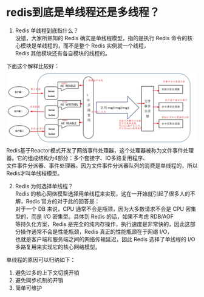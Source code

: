 # redis到底是单线程还是多线程？
1. Redis 单线程到底指什么？  
  没错，大家所熟知的 Redis 确实是单线程模型，指的是执行 Redis 命令的核心模块是单线程的，而不是整个 Redis 实例就一个线程，  
Redis 其他模块还有各自模块的线程的。

下面这个解释比较好：
![avatar](https://raw.githubusercontent.com/tanxw123123/DATABASE/master/images/1.jpg)
Redis基于Reactor模式开发了网络事件处理器，这个处理器被称为文件事件处理器。它的组成结构为4部分：多个套接字、IO多路复用程序、  
文件事件分派器、事件处理器。因为文件事件分派器队列的消费是单线程的，所以Redis才叫单线程模型。

2. Redis 为何选择单线程？  
Redis 的核心网络模型选择用单线程来实现，这在一开始就引起了很多人的不解，Redis 官方的对于此的回答是：  
对于一个 DB 来说，CPU 通常不会是瓶颈，因为大多数请求不会是 CPU 密集型的，而是 I/O 密集型。具体到 Redis 的话，如果不考虑 RDB/AOF   
等持久化方案，Redis 是完全的纯内存操作，执行速度是非常快的，因此这部分操作通常不会是性能瓶颈，Redis 真正的性能瓶颈在于网络 I/O，  
也就是客户端和服务端之间的网络传输延迟，因此 Redis 选择了单线程的 I/O 多路复用来实现它的核心网络模型。  

单线程的原因可以归纳如下：
1. 避免过多的上下文切换开销  
2. 避免同步机制的开销  
3. 简单可维护  

